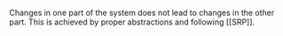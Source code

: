 Changes in one part of the system does not lead to changes in the other part. This is achieved by proper abstractions and following [[SRP]].